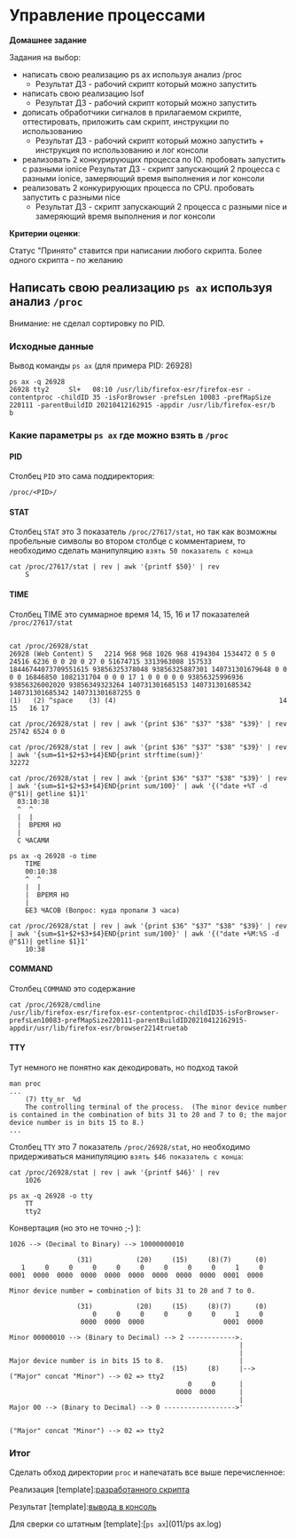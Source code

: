 #  Управление процессами 

__Домашнее задание__

Задания на выбор:
* написать свою реализацию ps ax используя анализ /proc
    * Результат ДЗ - рабочий скрипт который можно запустить
* написать свою реализацию lsof
    * Результат ДЗ - рабочий скрипт который можно запустить
* дописать обработчики сигналов в прилагаемом скрипте, оттестировать, приложить сам скрипт, инструкции по использованию
    * Результат ДЗ - рабочий скрипт который можно запустить + инструкция по использованию и лог консоли
* реализовать 2 конкурирующих процесса по IO. пробовать запустить с разными ionice
    Результат ДЗ - скрипт запускающий 2 процесса с разными ionice, замеряющий время выполнения и лог консоли
* реализовать 2 конкурирующих процесса по CPU. пробовать запустить с разными nice
    * Результат ДЗ - скрипт запускающий 2 процесса с разными nice и замеряющий время выполнения и лог консоли

__Критерии оценки__:

Статус "Принято" ставится при написании любого скрипта. Более одного скрипта - по желанию

## Написать свою реализацию `ps ax` используя анализ `/proc`

Внимание: не сделал сортировку по PID. 

### Исходные данные

Вывод команды `ps ax` (для примера PID: 26928)

```shell
ps ax -q 26928
26928 tty2     Sl+   08:10 /usr/lib/firefox-esr/firefox-esr -contentproc -childID 35 -isForBrowser -prefsLen 10083 -prefMapSize 220111 -parentBuildID 20210412162915 -appdir /usr/lib/firefox-esr/b
b
```

### Какие параметры `ps ax` где можно взять в `/proc`

#### PID

Столбец `PID` это сама поддиректория:

```shell
/proc/<PID>/
```

#### STAT

Столбец `STAT` это 3 показатель `/proc/27617/stat`, но так как возможны пробельные символы во втором столбце с комментарием, то необходимо сделать манипуляцию `взять 50 показатель с конца`
```shell
cat /proc/27617/stat | rev | awk '{printf $50}' | rev
    S
```

#### TIME

Столбец TIME это суммарное время 14, 15, 16 и 17 показателей `/proc/27617/stat`
```shell

cat /proc/26928/stat
26928 (Web Content) S   2214 968 968 1026 968 4194304 1534472 0 5 0 24516 6236 0 0 20 0 27 0 51674715 3313963008 157533 18446744073709551615 93856325378048 93856325887301 140731301679648 0 0 0 0 16846850 1082131704 0 0 0 17 1 0 0 0 0 0 93856325996936 93856326002020 93856349323264 140731301685153 140731301685342 140731301685342 140731301687255 0
(1)   (2) ^space    (3) (4)                                         14    15   16 17 

cat /proc/26928/stat | rev | awk '{print $36" "$37" "$38" "$39}' | rev
25742 6524 0 0

cat /proc/26928/stat | rev | awk '{print $36" "$37" "$38" "$39}' | rev | awk '{sum=$1+$2+$3+$4}END{print strftime(sum)}'
32272

cat /proc/26928/stat | rev | awk '{print $36" "$37" "$38" "$39}' | rev | awk '{sum=$1+$2+$3+$4}END{print sum/100}' | awk '{("date +%T -d @"$1)| getline $1}1'
  03:10:38
  ^  ^
  |  |
  |  ВРЕМЯ НО 
  |
  C ЧАСАМИ
     
ps ax -q 26928 -o time
    TIME
    00:10:38
    ^  ^
    |  |
    |  ВРЕМЯ НО 
    |
    БЕЗ ЧАСОВ (Вопрос: куда пропали 3 часа)

cat /proc/26928/stat | rev | awk '{print $36" "$37" "$38" "$39}' | rev | awk '{sum=$1+$2+$3+$4}END{print sum/100}' | awk '{("date +%M:%S -d @"$1)| getline $1}1'
    10:38
```

#### COMMAND

Столбец `COMMAND` это содержание
```shell
cat /proc/26928/cmdline 
/usr/lib/firefox-esr/firefox-esr-contentproc-childID35-isForBrowser-prefsLen10083-prefMapSize220111-parentBuildID20210412162915-appdir/usr/lib/firefox-esr/browser2214truetab
```

#### TTY

Тут немного не понятно как декодировать, но подход такой

```shell
man proc
...
    (7) tty_nr  %d
    The controlling terminal of the process.  (The minor device number is contained in the combination of bits 31 to 20 and 7 to 0; the major device number is in bits 15 to 8.)
...

```

Столбец `TTY` это 7 показатель `/proc/26928/stat`, но необходимо придерживаться манипуляцию `взять $46 показатель с конца`:

```shell
cat /proc/26928/stat | rev | awk '{printf $46}' | rev
    1026
    
ps ax -q 26928 -o tty
    TT
    tty2
```

Конвертация (но это не точно ;-) ):

```text
1026 --> (Decimal to Binary) --> 10000000010 

                 (31)           (20)     (15)     (8)(7)      (0)
   1     0     0     0     0     0     0     0     0     1     0
0001  0000  0000  0000  0000  0000  0000  0000  0000  0001  0000

Minor device number = combination of bits 31 to 20 and 7 to 0.

                 (31)           (20)     (15)     (8)(7)      (0)
                     0     0     0     0     0     0     1     0
                  0000  0000  0000                    0001  0000

Minor 00000010 --> (Binary to Decimal) --> 2 ------------>.
                                                          |
                                                          |
Major device number is in bits 15 to 8.                   |
                                         (15)     (8)     |--> ("Major" concat "Minor") --> 02 => tty2
                                             0     0      |
                                          0000  0000      |
                                                          |
Major 00 --> (Binary to Decimal) --> 0 ------------------>' 


("Major" concat "Minor") --> 02 => tty2

```

### Итог

Сделать обход директории `proc` и напечатать все выше перечисленное:

Реализация [template]:[разработанного скрипта](011/psax.sh)

Результат [template]:[вывода в консоль](011/psax.sh.log)

Для сверки со штатным [template]:[`ps ax`](011/ps ax.log)